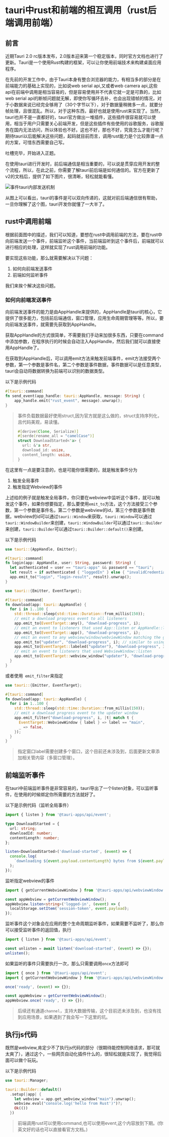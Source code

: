 # tauri中rust和前端的相互调用（rust后端调用前端）

## 前言

近期Tauri 2.0 rc版本发布，2.0版本迎来第一个稳定版本，同时官方文档也进行了更新。Tauri是一个使用Rust构建的框架，可以让你使用前端技术来构建桌面应用程序。

在先前的开发工作中，由于Tauri本身有整合浏览器的能力，有相当多的部分是在前端能力的基础上实现的，比如说web serial api,又或者web camera api,这些api在前端中调用是相当容易的，但是容易使用并不代表它就一定是可靠的，比如web serial api的断帧问题就无解，即使你写循环去补，也会出现错帧的情况，对于小数据来说已经完全够用了（30个字节以下），对于数据量稍微多一点，就要分帧处理，且很混乱。所以，对于这种东西，最好也就是使用rust来实现了。当然，tauri也并不是一直都好的，tauri官方做出一堆插件，这些插件很容易就可以使用，相当于用户只需要关心前端开发，但是这些插件有些使用的谷歌服务，谷歌服务在国内无法访问，所以体验也不好。这也不好，那也不好，究竟怎么才能行呢？期待tauri以后能解决这些问题，起码就目前而言，调用rust能力是个比较靠谱一点的方案，可惜东西需要自己写。

吐槽完毕，开始进入正题。

在使用tauri进行开发时，前后端通信是相当重要的，可以说是贯穿应用开发的整个流程，所以，在此之前，你需要了解tauri前后端是如何通信的。官方在更新了v2的文档后，提供了如下图片，很清晰，轻松就能看懂。

![事件tauri内部发送机制](../asset/35-事件tauri内部发送机制.png)

从图上可以看出，tauri的事件是可以双向传递的，这就对前后端通信很有帮助，一旦你理解了这个图，tauri开发你就懂了一大半了。

## rust中调用前端
根据前面图中的描述，我们可以知道，要想在rust中调用前端的方法，要在rust中向前端发送一个事件，前端监听这个事件，当前端监听到这个事件后，前端就可以进行相应的处理，这样就实现了rust调用前端的功能。

要实现这些功能，那么就需要解决以下问题：

1. 如何向前端发送事件
2. 前端如何监听事件

我们来挨个解决这些问题。

### 如何向前端发送事件
向前端发送事件的能力是由AppHandle来提供的，AppHandle是tauri的核心，它提供了很多能力，包括前后端通信，窗口管理，应用生命周期管理等等。所以，要向前端发送事件，就需要先获取到AppHandle。

获取AppHandle的方式很简单，不需要我们手动来加很多东西，只要在command中添加参数，在程序执行的时候会自动注入AppHandle，然后我们就可以直接使用AppHandle了。

在获取到AppHandle后，可以调用emit方法来触发前端事件，emit方法接受两个参数，第一个参数是事件名，第二个参数是事件数据，事件数据可以是任意类型，tauri会自动将数据转换为前端可以识别的数据类型。

以下是示例代码
```rust
#[tauri::command]
fn send_event(app_handle: tauri::AppHandle, message: String) {
    app_handle.emit("rust_event", message).unwrap();
}
```


> 事件负载数据最好使用struct,因为官方就是这么做的，struct支持序列化，且代码美观，易读懂。
> ```rust
> #[derive(Clone, Serialize)]
> #[serde(rename_all = "camelCase")]
> struct DownloadStarted<'a> {
>   url: &'a str,
>   download_id: usize,
>   content_length: usize,
> }
> ```

在这里有一点是要注意的，也是可能你很需要的，就是触发事件分为

1. 触发全局事件
2. 触发指定Webview的事件

上述给的例子就是触发全局事件，你只要在webview中监听这个事件，就可以触发这个事件，如果你想要指定，那么要使用`emit_to`方法，这个方法接受三个参数，第一个参数是事件名，第二个参数是webview的id，第三个参数是事件数据，webview的id可以通过`tauri::Window`来获取，`tauri::Window`可以通过`tauri::WindowBuilder`来创建，`tauri::WindowBuilder`可以通过`tauri::Builder`来创建，`tauri::Builder`可以通过`tauri::Builder::default()`来创建。

以下是示例代码
```rust
use tauri::{AppHandle, Emitter};

#[tauri::command]
fn login(app: AppHandle, user: String, password: String) {
  let authenticated = user == "tauri-apps" && password == "tauri";
  let result = if authenticated { "loggedIn" } else { "invalidCredentials" };
  app.emit_to("login", "login-result", result).unwrap();
}
```

```rust
use tauri::{Emitter, EventTarget};

#[tauri::command]
fn download(app: tauri::AppHandle) {
  for i in 1..100 {
    std::thread::sleep(std::time::Duration::from_millis(150));
    // emit a download progress event to all listeners
    app.emit_to(EventTarget::any(), "download-progress", i);
    // emit an event to listeners that used App::listen or AppHandle::listen
    app.emit_to(EventTarget::app(), "download-progress", i);
    // emit an event to any webview/window/webviewWindow matching the given label
    app.emit_to("updater", "download-progress", i); // similar to using EventTarget::labeled
    app.emit_to(EventTarget::labeled("updater"), "download-progress", i);
    // emit an event to listeners that used WebviewWindow::listen
    app.emit_to(EventTarget::webview_window("updater"), "download-progress", i);
  }
}
```

或者使用` emit_filter`来指定
```rust
use tauri::{Emitter, EventTarget};

#[tauri::command]
fn download(app: tauri::AppHandle) {
  for i in 1..100 {
    std::thread::sleep(std::time::Duration::from_millis(150));
    // emit a download progress event to the updater window
    app.emit_filter("download-progress", i, |t| match t {
      EventTarget::WebviewWindow { label } => label == "main",
      _ => false,
    });
  }
}
```

> 指定窗口label需要创建多个窗口，这个目前还未涉及到，后面更新文章添加相关管内容（多窗口管理）。

## 前端监听事件
在tauri中前端监听事件是非常容易的，tauri导出了一个listen对象，可以监听事件，在使用的时候绑定你所需要的方法就好了。

以下是示例代码（监听全局事件）
```ts
import { listen } from '@tauri-apps/api/event';

type DownloadStarted = {
  url: string;
  downloadId: number;
  contentLength: number;
};

listen<DownloadStarted>('download-started', (event) => {
  console.log(
    `downloading ${event.payload.contentLength} bytes from ${event.payload.url}`
  );
});
```

监听指定webview的事件
```ts
import { getCurrentWebviewWindow } from '@tauri-apps/api/webviewWindow';

const appWebview = getCurrentWebviewWindow();
appWebview.listen<string>('logged-in', (event) => {
  localStorage.setItem('session-token', event.payload);
});
```

监听事件这个对象会在应用的整个生命周期监听事件，如果需要不监听了，那么你可以接受监听事件的返回值，执行

```ts
import { listen } from '@tauri-apps/api/event';

const unlisten = await listen('download-started', (event) => {});
unlisten();
```

如果监听的事件只需要执行一次，那么只需要调用`once`方法即可

```ts
import { once } from '@tauri-apps/api/event';
import { getCurrentWebviewWindow } from '@tauri-apps/api/webviewWindow';

once('ready', (event) => {});

const appWebview = getCurrentWebviewWindow();
appWebview.once('ready', () => {});
```

> 后续还有通道`channel`，支持大数据传输，这个目前还未涉及到，也没有找到应用场景，如果遇到了我会写一下这里的坑。

## 执行js代码

既然是webview,肯定少不了执行js代码的部分（很期待能控制网络请求，那可就太爽了），通过这个，一些网页自动化插件什么的，很轻松就能实现了，我觉得后面可以做个玩玩。

以下是示例代码
```rust
use tauri::Manager;

tauri::Builder::default()
  .setup(|app| {
    let webview = app.get_webview_window("main").unwrap();
    webview.eval("console.log('hello from Rust')")?;
    Ok(())
  })
```

> 前端调用rust可以使用command,也可以使用event,这个内容放到下期。(你英文好的话也可以直接看官方文档。)